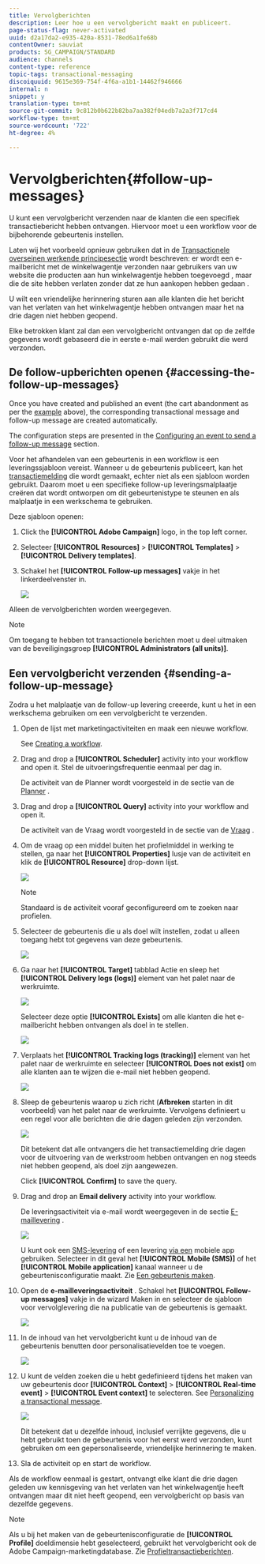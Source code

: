 ```yaml
---
title: Vervolgberichten
description: Leer hoe u een vervolgbericht maakt en publiceert.
page-status-flag: never-activated
uuid: d2a17da2-e935-420a-8531-78ed6a1fe68b
contentOwner: sauviat
products: SG_CAMPAIGN/STANDARD
audience: channels
content-type: reference
topic-tags: transactional-messaging
discoiquuid: 9615e369-754f-4f6a-a1b1-14462f946666
internal: n
snippet: y
translation-type: tm+mt
source-git-commit: 9c812b0b622b82ba7aa382f04edb7a2a3f717cd4
workflow-type: tm+mt
source-wordcount: '722'
ht-degree: 4%

---
```



# Vervolgberichten{#follow-up-messages}

U kunt een vervolgbericht verzenden naar de klanten die een specifiek transactiebericht hebben ontvangen. Hiervoor moet u een workflow voor de bijbehorende gebeurtenis instellen.

Laten wij het voorbeeld opnieuw gebruiken dat in de [Transactionele overseinen werkende principesectie](../../channels/using/getting-started-with-transactional-msg.md#transactional-messaging-operating-principle) wordt beschreven: er wordt een e-mailbericht met de winkelwagentje verzonden naar gebruikers van uw website die producten aan hun winkelwagentje hebben toegevoegd , maar die de site hebben verlaten zonder dat ze hun aankopen hebben gedaan .

U wilt een vriendelijke herinnering sturen aan alle klanten die het bericht van het verlaten van het winkelwagentje hebben ontvangen maar het na drie dagen niet hebben geopend.

Elke betrokken klant zal dan een vervolgbericht ontvangen dat op de zelfde gegevens wordt gebaseerd die in eerste e-mail werden gebruikt die werd verzonden.

## De follow-upberichten openen {#accessing-the-follow-up-messages}

Once you have created and published an event (the cart abandonment as per the [example](../../channels/using/getting-started-with-transactional-msg.md#transactional-messaging-operating-principle) above), the corresponding transactional message and follow-up message are created automatically.

The configuration steps are presented in the [Configuring an event to send a follow-up message](../../administration/using/configuring-transactional-messaging.md#configuring-an-event-to-send-a-follow-up-message) section.

Voor het afhandelen van een gebeurtenis in een workflow is een leveringssjabloon vereist. Wanneer u de gebeurtenis publiceert, kan het [transactiemelding](../../channels/using/event-transactional-messages.md) die wordt gemaakt, echter niet als een sjabloon worden gebruikt. Daarom moet u een specifieke follow-up leveringsmalplaatje creëren dat wordt ontworpen om dit gebeurtenistype te steunen en als malplaatje in een werkschema te gebruiken.

Deze sjabloon openen:

1. Click the **[!UICONTROL Adobe Campaign]** logo, in the top left corner.
1. Selecteer **[!UICONTROL Resources]** > **[!UICONTROL Templates]** > **[!UICONTROL Delivery templates]**.
1. Schakel het **[!UICONTROL Follow-up messages]** vakje in het linkerdeelvenster in.

   ![](assets/message-center_follow-up-search.png)

Alleen de vervolgberichten worden weergegeven.

>[!NOTE]
>
>Om toegang te hebben tot transactionele berichten moet u deel uitmaken van de beveiligingsgroep **[!UICONTROL Administrators (all units)]**.

## Een vervolgbericht verzenden {#sending-a-follow-up-message}

Zodra u het malplaatje van de follow-up levering creeerde, kunt u het in een werkschema gebruiken om een vervolgbericht te verzenden.

1. Open de lijst met marketingactiviteiten en maak een nieuwe workflow.

   See [Creating a workflow](../../automating/using/building-a-workflow.md#creating-a-workflow).

1. Drag and drop a **[!UICONTROL Scheduler]** activity into your workflow and open it. Stel de uitvoeringsfrequentie eenmaal per dag in.

   De activiteit van de Planner wordt voorgesteld in de sectie van de [Planner](../../automating/using/scheduler.md) .

1. Drag and drop a **[!UICONTROL Query]** activity into your workflow and open it.

   De activiteit van de Vraag wordt voorgesteld in de sectie van de [Vraag](../../automating/using/query.md) .

1. Om de vraag op een middel buiten het profielmiddel in werking te stellen, ga naar het **[!UICONTROL Properties]** lusje van de activiteit en klik de **[!UICONTROL Resource]** drop-down lijst.

   ![](assets/message-center_follow-up-query-properties.png)

   >[!NOTE]
   >
   >Standaard is de activiteit vooraf geconfigureerd om te zoeken naar profielen.

1. Selecteer de gebeurtenis die u als doel wilt instellen, zodat u alleen toegang hebt tot gegevens van deze gebeurtenis.

   ![](assets/message-center_follow-up-query-resource.png)

1. Ga naar het **[!UICONTROL Target]** tabblad Actie en sleep het **[!UICONTROL Delivery logs (logs)]** element van het palet naar de werkruimte.

   ![](assets/message-center_follow-up-delivery-logs.png)

   Selecteer deze optie **[!UICONTROL Exists]** om alle klanten die het e-mailbericht hebben ontvangen als doel in te stellen.

   ![](assets/message-center_follow-up-delivery-logs-exists.png)

1. Verplaats het **[!UICONTROL Tracking logs (tracking)]** element van het palet naar de werkruimte en selecteer **[!UICONTROL Does not exist]** om alle klanten aan te wijzen die e-mail niet hebben geopend.

   ![](assets/message-center_follow-up-delivery-and-tracking-logs.png)

1. Sleep de gebeurtenis waarop u zich richt (**Afbreken** starten in dit voorbeeld) van het palet naar de werkruimte. Vervolgens definieert u een regel voor alle berichten die drie dagen geleden zijn verzonden.

   ![](assets/message-center_follow-up-created.png)

   Dit betekent dat alle ontvangers die het transactiemelding drie dagen voor de uitvoering van de werkstroom hebben ontvangen en nog steeds niet hebben geopend, als doel zijn aangewezen.

   Click **[!UICONTROL Confirm]** to save the query.

1. Drag and drop an **Email delivery** activity into your workflow.

   De leveringsactiviteit via e-mail wordt weergegeven in de sectie [E-maillevering](../../automating/using/email-delivery.md) .

   ![](assets/message-center_follow-up-workflow.png)

   U kunt ook een [SMS-levering](../../automating/using/sms-delivery.md) of een levering [via een](../../automating/using/push-notification-delivery.md) mobiele app gebruiken. Selecteer in dit geval het **[!UICONTROL Mobile (SMS)]** of het **[!UICONTROL Mobile application]** kanaal wanneer u de gebeurtenisconfiguratie maakt. Zie [Een gebeurtenis maken](../../administration/using/configuring-transactional-messaging.md#creating-an-event).

1. Open de **e-mailleveringsactiviteit** . Schakel het **[!UICONTROL Follow-up messages]** vakje in de wizard Maken in en selecteer de sjabloon voor vervolglevering die na publicatie van de gebeurtenis is gemaakt.

   ![](assets/message-center_follow-up-template.png)

1. In de inhoud van het vervolgbericht kunt u de inhoud van de gebeurtenis benutten door personalisatievelden toe te voegen.

   ![](assets/message-center_follow-up-content.png)

1. U kunt de velden zoeken die u hebt gedefinieerd tijdens het maken van uw gebeurtenis door **[!UICONTROL Context]** > **[!UICONTROL Real-time event]** > **[!UICONTROL Event context]** te selecteren. See [Personalizing a transactional message](../../channels/using/event-transactional-messages.md#personalizing-a-transactional-message).

   ![](assets/message-center_follow-up-personalization.png)

   Dit betekent dat u dezelfde inhoud, inclusief verrijkte gegevens, die u hebt gebruikt toen de gebeurtenis voor het eerst werd verzonden, kunt gebruiken om een gepersonaliseerde, vriendelijke herinnering te maken.

1. Sla de activiteit op en start de workflow.

Als de workflow eenmaal is gestart, ontvangt elke klant die drie dagen geleden uw kennisgeving van het verlaten van het winkelwagentje heeft ontvangen maar dit niet heeft geopend, een vervolgbericht op basis van dezelfde gegevens.

>[!NOTE]
>
>Als u bij het maken van de gebeurtenisconfiguratie de **[!UICONTROL Profile]** doeldimensie hebt geselecteerd, gebruikt het vervolgbericht ook de Adobe Campaign-marketingdatabase. Zie [Profieltransactieberichten](../../channels/using/profile-transactional-messages.md).
